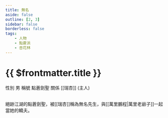 ```yaml
---
title: 無名
aside: false
outline: [2, 3]
sidebar: false
borderless: false
tags:
    - 人物
    - 點蒼派
    - 杏花林
---
```


# {{ $frontmatter.title }}

<ChTabs position="bottom">
	<ChTab title="無名">
		<Ch src='/images/characters/special406/normal.png' position='right'/>
		<ChName nameZh='無名' nameEn='Wu Ming' position='right' />
		<ChTable>
			<ChTr>
				<ChTd isTitle=true>
					性別
				</ChTd>
				<ChTd>
					男
				</ChTd>
			</ChTr>
			<ChTr>
				<ChTd isTitle=true>
					稱號
				</ChTd>
				<ChTd>
					點蒼劍聖
				</ChTd>
			</ChTr>
			<ChTr>
				<ChTd isTitle=true position='center'>
					關係
				</ChTd>
			</ChTr>
			<ChTr>
				<ChTd position='center'>
					[[瑞杏]] (主人)
				</ChTd>
			</ChTr>
		</ChTable>
	</ChTab>
</ChTabs>
<br><br>

絕跡江湖的點蒼劍聖，被[[瑞杏]]稱為無名先生，與[[萬里鵬程|萬里老爺子]]一起當她的轎夫。